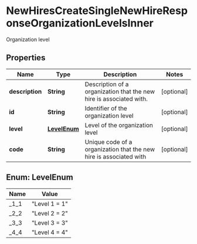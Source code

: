 

# NewHiresCreateSingleNewHireResponseOrganizationLevelsInner

Organization level

## Properties

| Name | Type | Description | Notes |
|------------ | ------------- | ------------- | -------------|
|**description** | **String** | Description of a organization that the new hire is associated with. |  [optional] |
|**id** | **String** | Identifier of the organization level |  [optional] |
|**level** | [**LevelEnum**](#LevelEnum) | Level of the organization level |  [optional] |
|**code** | **String** | Unique code of a organization that the new hire is associated with |  [optional] |



## Enum: LevelEnum

| Name | Value |
|---- | -----|
| _1_1 | &quot;Level 1 &#x3D; 1&quot; |
| _2_2 | &quot;Level 2 &#x3D; 2&quot; |
| _3_3 | &quot;Level 3 &#x3D; 3&quot; |
| _4_4 | &quot;Level 4 &#x3D; 4&quot; |



